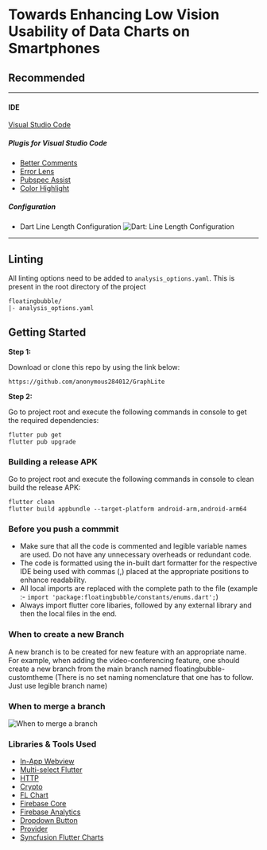 # Towards Enhancing Low Vision Usability of Data Charts on Smartphones

## Recommended 
----
#### IDE 

[Visual Studio Code](https://code.visualstudio.com/)

##### Plugis for **Visual Studio Code**
- [Better Comments](https://marketplace.visualstudio.com/items?itemName=aaron-bond.better-comments)
- [Error Lens](https://marketplace.visualstudio.com/items?itemName=usernamehw.errorlens)
- [Pubspec Assist](https://marketplace.visualstudio.com/items?itemName=jeroen-meijer.pubspec-assist)
- [Color Highlight](https://marketplace.visualstudio.com/items?itemName=naumovs.color-highlight)

##### Configuration

- Dart Line Length Configuration
![Dart: Line Length Configuration](https://i.imgur.com/DrT5MAe.png)

---

## Linting
All linting options need to be added to `analysis_options.yaml`. This is present in the root directory of the project 

```
floatingbubble/
|- analysis_options.yaml
```

## Getting Started

**Step 1:**

Download or clone this repo by using the link below:

```
https://github.com/anonymous284012/GraphLite
```

**Step 2:**

Go to project root and execute the following commands in console to get the required dependencies: 

``` 
flutter pub get
flutter pub upgrade
```

### Building a release APK

Go to project root and execute the following commands in console to clean build the release APK: 

``` 
flutter clean
flutter build appbundle --target-platform android-arm,android-arm64
```

### Before you push a commmit

* Make sure that all the code is commented and legible variable names are used. Do not have any unnecessary overheads or redundant code.
* The code is formatted using the in-built dart formatter for the respective IDE being used with commas (,) placed at the appropriate positions to enhance readability.
* All local imports are replaced with the complete path to the file (example :- `import 'package:floatingbubble/constants/enums.dart';`)
* Always import flutter core libaries, followed by any external library and then the local files in the end.

### When to create a new Branch

A new branch is to be created for new feature with an appropriate name. For example, when adding the video-conferencing feature, one should create a new branch from the main branch named floatingbubble-customtheme (There is no set naming nomenclature that one has to follow. Just use legible branch name)

### When to merge a branch

![When to merge a branch](https://i.imgur.com/t4qSgnA.png)

### Libraries & Tools Used

* [In-App Webview](https://github.com/pichillilorenzo/flutter_inappwebview)
* [Multi-select Flutter](https://pub.dev/packages/multi_select_flutter)
* [HTTP](https://pub.dev/packages/http)
* [Crypto](https://pub.dev/packages/crypto)
* [FL Chart](https://pub.dev/packages/fl_chart)
* [Firebase Core](https://pub.dev/packages/firebase_core)
* [Firebase Analytics](https://pub.dev/packages/firebase_analytics)
* [Dropdown Button](https://pub.dev/packages/dropdown_button2)
* [Provider](https://github.com/rrousselGit/provider)
* [Syncfusion Flutter Charts](https://pub.dev/packages/syncfusion_flutter_charts)
